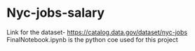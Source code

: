 # Nyc-jobs-salary
Link for the dataset- https://catalog.data.gov/dataset/nyc-jobs <br/>
FinalNotebook.ipynb is the python coe used for this project

